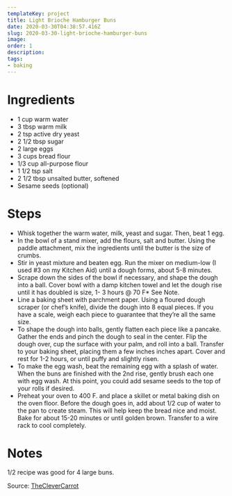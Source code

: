 ```yaml
---
templateKey: project
title: Light Brioche Hamburger Buns
date: 2020-03-30T04:38:57.416Z
slug: 2020-03-30-light-brioche-hamburger-buns
image:
order: 1
description:
tags:
- baking
---
```


# Ingredients

- 1 cup warm water
- 3 tbsp warm milk
- 2 tsp active dry yeast
- 2 1/2 tbsp sugar
- 2 large eggs
- 3 cups bread flour
- 1/3 cup all-purpose flour
- 1 1/2 tsp salt
- 2 1/2 tbsp unsalted butter, softened
- Sesame seeds (optional)

# Steps

- Whisk together the warm water, milk, yeast and sugar. Then, beat 1 egg.
- In the bowl of a stand mixer, add the flours, salt and butter. Using the paddle attachment, mix the ingredients until the butter is the size of crumbs.
- Stir in yeast mixture and beaten egg. Run the mixer on medium-low (I used #3 on my Kitchen Aid) until a dough forms, about 5-8 minutes.
- Scrape down the sides of the bowl if necessary, and shape the dough into a ball. Cover bowl with a damp kitchen towel and let the dough rise until it has doubled is size, 1- 3 hours @ 70 F\* See Note.
- Line a baking sheet with parchment paper. Using a floured dough scraper (or chef’s knife), divide the dough into 8 equal pieces. If you have a scale, weigh each piece to guarantee that they’re all the same size.
- To shape the dough into balls, gently flatten each piece like a pancake. Gather the ends and pinch the dough to seal in the center. Flip the dough over, cup the surface with your palm, and roll into a ball. Transfer to your baking sheet, placing them a few inches inches apart. Cover and rest for 1-2 hours, or until puffy and slightly risen.
- To make the egg wash, beat the remaining egg with a splash of water. When the buns are finished with the 2nd rise, gently brush each one with egg wash. At this point, you could add sesame seeds to the top of your rolls if desired.
- Preheat your oven to 400 F. and place a skillet or metal baking dish on the oven floor. Before the dough goes in, add about 1/2 cup of water to the pan to create steam. This will help keep the bread nice and moist. Bake for about 15-20 minutes or until golden brown. Transfer to a wire rack to cool completely.

# Notes

1/2 recipe was good for 4 large buns.

Source: [TheCleverCarrot](https://www.theclevercarrot.com/2013/05/light-brioche-hamburger-buns/)
